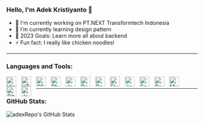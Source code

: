 ### Hello, I'm Adek Kristiyanto 👋

- 🔭 I'm currently working on PT.NEXT Transformtech Indonesia
- 🌱 I’m currently learning design pattern
- 🥅 2023 Goals: Learn more all about backend
- ⚡ Fun fact: I really like chicken noodles!

---

### Languages and Tools:

<img align="left" alt="Visual Studio Code" title="Visual Studio Code"  width="26px" src="https://cdn.jsdelivr.net/gh/devicons/devicon/icons/vscode/vscode-original.svg" style="padding-right:10px;" />
<img align="left" alt="HTML5" title="HTML5"  width="26px" src="https://cdn.jsdelivr.net/gh/devicons/devicon/icons/html5/html5-original.svg" style="padding-right:10px;" />
<img align="left" alt="CSS3" title="CSS3"  width="26px" src="https://cdn.jsdelivr.net/gh/devicons/devicon/icons/css3/css3-original.svg" style="padding-right:10px;" />
<img align="left" alt="Php" title="Php"  width="26px" src="https://cdn.jsdelivr.net/gh/devicons/devicon/icons/php/php-original.svg" style="padding-right:10px;" />
<img align="left" alt="JavaScript" title="JavaScript"  width="26px" src="https://cdn.jsdelivr.net/gh/devicons/devicon/icons/javascript/javascript-original.svg" style="padding-right:10px;"/>
<img align="left" alt="React" title="React"  width="26px" src="https://cdn.jsdelivr.net/gh/devicons/devicon/icons/react/react-original.svg" style="padding-right:10px;" />
<img align="left" alt="Dart" title="Dart"  width="26px" src="https://cdn.jsdelivr.net/gh/devicons/devicon/icons/dart/dart-original.svg" style="padding-right:10px;" />
<img align="left" alt="Flutter" title="Flutter"  width="26px" src="https://cdn.jsdelivr.net/gh/devicons/devicon/icons/flutter/flutter-original.svg" style="padding-right:10px;" />
<img align="left" alt="Java" title="Java"  width="26px" src="https://cdn.jsdelivr.net/gh/devicons/devicon/icons/java/java-original.svg" style="padding-right:10px;" />
<img align="left" alt="Spring" title="Spring"  width="26px" src="https://cdn.jsdelivr.net/gh/devicons/devicon/icons/spring/spring-original.svg" style="padding-right:10px;" />
<img align="left" alt="PostgreSql" title="PostgreSql"  width="26px" src="https://cdn.jsdelivr.net/gh/devicons/devicon/icons/postgresql/postgresql-original.svg" style="padding-right:10px;" />
<img align="left" alt="MySQL" title="MySQL"  width="26px" src="https://cdn.jsdelivr.net/gh/devicons/devicon/icons/mysql/mysql-original.svg" style="padding-right:10px;" />
<img align="left" alt="Git" title="Git"  width="26px" src="https://cdn.jsdelivr.net/gh/devicons/devicon/icons/git/git-original.svg" style="padding-right:10px;" />
<img align="left" alt="Jenkins" title="Jenkins"  width="26px" src="https://cdn.jsdelivr.net/gh/devicons/devicon/icons/jenkins/jenkins-original.svg" style="padding-right:10px;" />

<br />

---

### GitHub Stats:

<img align="left" alt="adexRepo's GitHub Stats" src="https://github-readme-stats.vercel.app/api?username=adexRepo&show_icons=true&hide_border=false&title_color=ff652f&icon_color=FFE400&bg_color=09131B&text_color=ffffff&border_color=0c1a25" />
